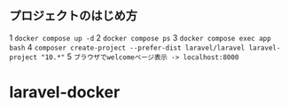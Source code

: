 ## プロジェクトのはじめ方

1 `docker compose up -d`
2 `docker compose ps`
3 `docker compose exec app bash`
4 `composer create-project --prefer-dist laravel/laravel laravel-project "10.*"`
5 `ブラウザでwelcomeページ表示 -> localhost:8000`
# laravel-docker

